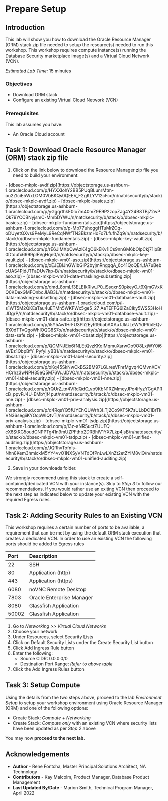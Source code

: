 # Prepare Setup

## Introduction
This lab will show you how to download the Oracle Resource Manager (ORM) stack zip file needed to setup the resource(s) needed to run this workshop. This workshop requires compute instance(s) running the Database Security marketplace image(s) and a Virtual Cloud Network (VCN).

*Estimated Lab Time:* 15 minutes

### Objectives
-   Download ORM stack
-   Configure an existing Virtual Cloud Network (VCN)

### Prerequisites
This lab assumes you have:
- An Oracle Cloud account

## Task 1: Download Oracle Resource Manager (ORM) stack zip file
1.  Click on the link below to download the Resource Manager zip file you need to build your environment:

<if type="avdf">
    - [dbsec-mkplc-avdf.zip](https://objectstorage.us-ashburn-1.oraclecloud.com/p/HYXXlohY2BB5PUqBLunrMtm-ou2ZIciE5WxLOM0VbBKQs0QEEV_F2gKLYV12cFcd/n/natdsecurity/b/stack/o/dbsec-mkplc-avdf.zip)
</if>
<if type="basics">
    - [dbsec-mkplc-basics.zip](https://objectstorage.us-ashburn-1.oraclecloud.com/p/yGgqrthkE0Io7m40mZ9E9P2zopZJg4Y24B8TBj72wPQk79YCCBNyjsmC-MmbDYWU/n/natdsecurity/b/stack/o/dbsec-mkplc-basics.zip)
</if>
<if type="fundamentals">
    - [dbsec-mkplc-fundamentals.zip](https://objectstorage.us-ashburn-1.oraclecloud.com/p/p-Mb77uhoggHTuMrZOq-oDUyetQXvs9PeMyL9ReCqNWfTN3EkzmHoFo7LfufhZq9/n/natdsecurity/b/stack/o/dbsec-mkplc-fundamentals.zip)
</if>
<if type="key-vault">
    - [dbsec-mkplc-key-vault.zip](https://objectstorage.us-ashburn-1.oraclecloud.com/p/rE6JIMXpOwAzK4gO6kEKv1ICs9nnGM6bOlpCkj71ipBt0Dtdufx6999pIEVgHqn0/n/natdsecurity/b/stack/o/dbsec-mkplc-key-vault.zip)
</if>
<if type="aso">
    - [dbsec-mkplc-vm01-aso.zip](https://objectstorage.us-ashburn-1.oraclecloud.com/p/xEJEBlJhGWlbGlP2byjmRngqqA_6c41QoQErLfA7uBebcUAS4PjdJTFaDUv7kp-B/n/natdsecurity/b/stack/o/dbsec-mkplc-vm01-aso.zip)
</if>
<if type="data-masking-subsetting">
    - [dbsec-mkplc-vm01-data-masking-subsetting.zip](https://objectstorage.us-ashburn-1.oraclecloud.com/p/dmd_8omLf3ELElkRIw_P0_iSsqxnS0pkeyO_t9XjmGVxKQ0KDexGMFOnbcJIAB3L/n/natdsecurity/b/stack/o/dbsec-mkplc-vm01-data-masking-subsetting.zip)
</if>
<if type="database-vault">
    - [dbsec-mkplc-vm01-database-vault.zip](https://objectstorage.us-ashburn-1.oraclecloud.com/p/i-s1WT5M2QKEaTau4uETMh5WKFWx5ge5_27_AeTEFFG6IZaClky5WS53HoHJDgrP/n/natdsecurity/b/stack/o/dbsec-mkplc-vm01-database-vault.zip)
</if>
<if type="data-safe">
    - [dbsec-mkplc-vm01-data-safe.zip](https://objectstorage.us-ashburn-1.oraclecloud.com/p/i5Y5Aw1HrFU3Pli2EyRt9babAXAuTJkULeWYdPRblEQv8X0dTTvQgoWhIOQG8S7o/n/natdsecurity/b/stack/o/dbsec-mkplc-vm01-data-safe.zip)
</if>
<if type="dbsat">
    - [dbsec-mkplc-vm01-dbsat.zip](https://objectstorage.us-ashburn-1.oraclecloud.com/p/QCMNJEix6fNLEtQvzKKqIMqmuXarwOo9O8LxjWY0i6aVEz1QbpBfY_Pyfyi_yBB1/n/natdsecurity/b/stack/o/dbsec-mkplc-vm01-dbsat.zip)
</if>
<if type="label-security">
    - [dbsec-mkplc-vm01-label-security.zip](https://objectstorage.us-ashburn-1.oraclecloud.com/p/xKq45SkNwCkBS2BM97LGLresVFnrMgvq4QMvnXCVHCrhz3wNPH35eQ5M76WJJDVO/n/natdsecurity/b/stack/o/dbsec-mkplc-vm01-label-security.zip)
</if>
<if type="nne">
    - [dbsec-mkplc-vm01-nne.zip](https://objectstorage.us-ashburn-1.oraclecloud.com/p/rQUrZ_tn4VRdQdO_vp9KbN1RZMmeyJPo4ifyzYGgAPRcB_ppvPJ4U-EMbYjf4put/n/natdsecurity/b/stack/o/dbsec-mkplc-vm01-nne.zip)
</if>
<if type="priv-analysis">
    - [dbsec-mkplc-vm01-priv-analysis.zip](https://objectstorage.us-ashburn-1.oraclecloud.com/p/d4RqsYQ5fUYEhQUWrh3l_Tj2Co9XT5K7sULbDC1BrTkVN36segiiKYOcpWIQtvTl/n/natdsecurity/b/stack/o/dbsec-mkplc-vm01-priv-analysis.zip)
</if>
<if type="tsdp">
    - [dbsec-mkplc-vm01-tsdp.zip](https://objectstorage.us-ashburn-1.oraclecloud.com/p/l3z-aNRSuctZUUFQ-cX6StRG5oudCNPPTg41n9mUZPFthb2DRBhlV1YX7Lkp4jsB/n/natdsecurity/b/stack/o/dbsec-mkplc-vm01-tsdp.zip)
</if>
<if type="unified-auditing">
    - [dbsec-mkplc-vm01-unified-auditing.zip](https://objectstorage.us-ashburn-1.oraclecloud.com/p/JQRhvTofnls-Nhn8Kem3hmickM5YY4vvO1NXSyVNTdOfPnLwLXnZt2etZYiM8vlQ/n/natdsecurity/b/stack/o/dbsec-mkplc-vm01-unified-auditing.zip)
</if>

2.  Save in your downloads folder.

We strongly recommend using this stack to create a self-contained/dedicated VCN with your instance(s). Skip to *Step 3* to follow our recommendations. If you would rather use an exiting VCN then proceed to the next step as indicated below to update your existing VCN with the required Egress rules.

## Task 2: Adding Security Rules to an Existing VCN   
This workshop requires a certain number of ports to be available, a requirement that can be met by using the default ORM stack execution that creates a dedicated VCN. In order to use an existing VCN the following ports should be added to Egress rules

| Port           |Description                            |
| :------------- | :------------------------------------ |
| 22             | SSH                                   |
| 80             | Application (http)                    |
| 443            | Application (https)                   |
| 6080           | noVNC Remote Desktop                  |
| 7803           | Oracle Enterprise Manager             |
| 8080           | Glassfish Application                 |
| 50002          | Glassfish Application                 |

1.  Go to *Networking >> Virtual Cloud Networks*
2.  Choose your network
3.  Under Resources, select Security Lists
4.  Click on Default Security Lists under the Create Security List button
5.  Click Add Ingress Rule button
6.  Enter the following:  
    - Source CIDR: 0.0.0.0/0
    - Destination Port Range: *Refer to above table*
7.  Click the Add Ingress Rules button

## Task 3: Setup Compute   
Using the details from the two steps above, proceed to the lab *Environment Setup* to setup your workshop environment using Oracle Resource Manager (ORM) and one of the following options:
  -  Create Stack:  *Compute + Networking*
  -  Create Stack:  *Compute only* with an existing VCN where security lists have been updated as per *Step 2* above

You may now **proceed to the next lab**.

## Acknowledgements

* **Author** - Rene Fontcha, Master Principal Solutions Architect, NA Technology
* **Contributors** - Kay Malcolm, Product Manager, Database Product Management
* **Last Updated By/Date** - Marion Smith, Technical Program Manager, April 2022
